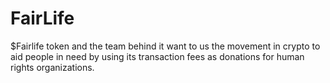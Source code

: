 # FairLife
$Fairlife token and the team behind it want to us the movement in crypto to aid people in need by using its transaction fees as donations for human rights organizations.
